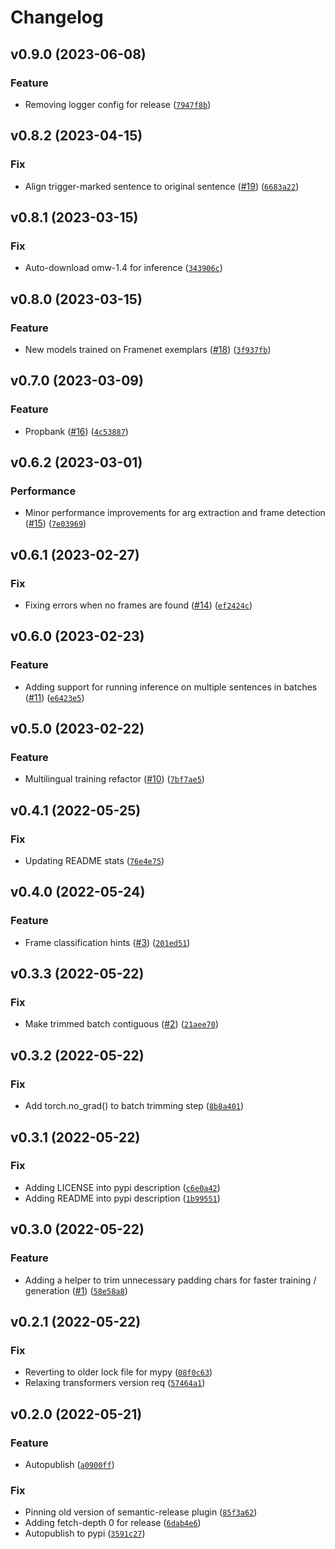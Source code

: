 # Changelog

<!--next-version-placeholder-->

## v0.9.0 (2023-06-08)
### Feature
* Removing logger config for release ([`7947f8b`](https://github.com/chanind/frame-semantic-transformer/commit/7947f8bac4e4e2f6e9c1d437dbdcccbde0880132))

## v0.8.2 (2023-04-15)
### Fix
* Align trigger-marked sentence to original sentence ([#19](https://github.com/chanind/frame-semantic-transformer/issues/19)) ([`6683a22`](https://github.com/chanind/frame-semantic-transformer/commit/6683a224740ddd8a19a707247f732bfc9e694ba2))

## v0.8.1 (2023-03-15)
### Fix
* Auto-download omw-1.4 for inference ([`343906c`](https://github.com/chanind/frame-semantic-transformer/commit/343906c3a0df59cd111355d8aa84d33b39003459))

## v0.8.0 (2023-03-15)
### Feature
* New models trained on Framenet exemplars ([#18](https://github.com/chanind/frame-semantic-transformer/issues/18)) ([`3f937fb`](https://github.com/chanind/frame-semantic-transformer/commit/3f937fbc475bd8600cb62ca885fcf0e4a80effba))

## v0.7.0 (2023-03-09)
### Feature
* Propbank ([#16](https://github.com/chanind/frame-semantic-transformer/issues/16)) ([`4c53887`](https://github.com/chanind/frame-semantic-transformer/commit/4c538875be45c5b851286b1a17156b951c786a07))

## v0.6.2 (2023-03-01)
### Performance
* Minor performance improvements for arg extraction and frame detection ([#15](https://github.com/chanind/frame-semantic-transformer/issues/15)) ([`7e03969`](https://github.com/chanind/frame-semantic-transformer/commit/7e039695b8cfa1ae5b8de1b9b4d4145e5bec3884))

## v0.6.1 (2023-02-27)
### Fix
* Fixing errors when no frames are found ([#14](https://github.com/chanind/frame-semantic-transformer/issues/14)) ([`ef2424c`](https://github.com/chanind/frame-semantic-transformer/commit/ef2424cba57515b9aa8205fe29f015b57f26504e))

## v0.6.0 (2023-02-23)
### Feature
* Adding support for running inference on multiple sentences in batches ([#11](https://github.com/chanind/frame-semantic-transformer/issues/11)) ([`e6423e5`](https://github.com/chanind/frame-semantic-transformer/commit/e6423e594de22850d9ea6369f80ca9a0e81ac8e0))

## v0.5.0 (2023-02-22)
### Feature
* Multilingual training refactor ([#10](https://github.com/chanind/frame-semantic-transformer/issues/10)) ([`7bf7ae5`](https://github.com/chanind/frame-semantic-transformer/commit/7bf7ae5474cc586739f1ad77848e45db09ff5a0d))

## v0.4.1 (2022-05-25)
### Fix
* Updating README stats ([`76e4e75`](https://github.com/chanind/frame-semantic-transformer/commit/76e4e754b534389de9c86caced762461ae884e88))

## v0.4.0 (2022-05-24)
### Feature
* Frame classification hints ([#3](https://github.com/chanind/frame-semantic-transformer/issues/3)) ([`201ed51`](https://github.com/chanind/frame-semantic-transformer/commit/201ed517c7a78b32d659150dadf11fcd7b4fea6d))

## v0.3.3 (2022-05-22)
### Fix
* Make trimmed batch contiguous ([#2](https://github.com/chanind/frame-semantic-transformer/issues/2)) ([`21aee70`](https://github.com/chanind/frame-semantic-transformer/commit/21aee707b25a96139f19c84c176fe692323e6b48))

## v0.3.2 (2022-05-22)
### Fix
* Add torch.no_grad() to batch trimming step ([`8b8a401`](https://github.com/chanind/frame-semantic-transformer/commit/8b8a401b339b674abeca300408d613472f6fa197))

## v0.3.1 (2022-05-22)
### Fix
* Adding LICENSE into pypi description ([`c6e0a42`](https://github.com/chanind/frame-semantic-transformer/commit/c6e0a42fc606cc06399f67966338ebbd8bc0e5d9))
* Adding README into pypi description ([`1b99551`](https://github.com/chanind/frame-semantic-transformer/commit/1b9955136ff6f4679aa093fd7a05765c035f03f4))

## v0.3.0 (2022-05-22)
### Feature
* Adding a helper to trim unnecessary padding chars for faster training / generation ([#1](https://github.com/chanind/frame-semantic-transformer/issues/1)) ([`58e58a8`](https://github.com/chanind/frame-semantic-transformer/commit/58e58a8ee19da5a57b24d6aa8ab0a440fc9e1c93))

## v0.2.1 (2022-05-22)
### Fix
* Reverting to older lock file for mypy ([`08f0c63`](https://github.com/chanind/frame-semantic-transformer/commit/08f0c638f02d7b2dfd0589b8ace2232dfd3e9fb8))
* Relaxing transformers version req ([`57464a1`](https://github.com/chanind/frame-semantic-transformer/commit/57464a19cb69a21f91a1477ec44cc5ee09a29be2))

## v0.2.0 (2022-05-21)
### Feature
* Autopublish ([`a0900ff`](https://github.com/chanind/frame-semantic-transformer/commit/a0900ff546e99be008491b9b2446d9534e08af76))

### Fix
* Pinning old version of semantic-release plugin ([`85f3a62`](https://github.com/chanind/frame-semantic-transformer/commit/85f3a625225da5c880b929c147bcf65bd629f2ea))
* Adding fetch-depth 0 for release ([`6dab4e6`](https://github.com/chanind/frame-semantic-transformer/commit/6dab4e661059cc8e895161cc07e3bec84719f784))
* Autopublish to pypi ([`3591c27`](https://github.com/chanind/frame-semantic-transformer/commit/3591c27a78ff7a687d378649b806dfacce00d775))
